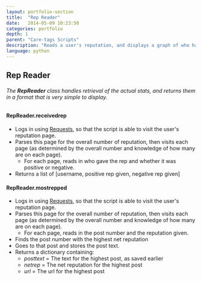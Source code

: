 ```yaml
---
layout: portfolio-section
title:  "Rep Reader"
date:   2014-05-09 10:23:50
categories: portfolio
depth: 1
parent: "Care-tags Scripts"
description: "Reads a user's reputation, and displays a graph of who has given them reputation."
language: python
---
```


## Rep Reader
###### The **RepReader** class handles retrieval of the actual stats, and returns them in a format that is very simple to display.

#### RepReader.receivedrep
* Logs in using [Requests](http://docs.python-requests.org/en/latest/), so that the script is able to visit the user's reputation page. 
* Parses this page for the overall number of reputation, then visits each page (as determined by the overall number and knowledge of how many are on each page). 
    * For each page, reads in who gave the rep and whether it was positive or negative. 
* Returns a list of [username, positive rep given, negative rep given]

#### RepReader.mostrepped
* Logs in using [Requests](http://docs.python-requests.org/en/latest/), so that the script is able to visit the user's reputation page. 
* Parses this page for the overall number of reputation, then visits each page (as determined by the overall number and knowledge of how many are on each page). 
    * For each page, reads in the post number and the reputation given.
* Finds the post number with the highest net reputation
* Goes to that post and stores the post text.
* Returns a dictionary containing:
    * *posttext* = The text for the highest post, as saved earlier
    * *netrep* = The net reputation for the highest post
    * *url* = The url for the highest post